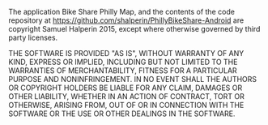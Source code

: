 The application Bike Share Philly Map, and the contents of the code repository at https://github.com/shalperin/PhillyBikeShare-Android are copyright Samuel Halperin 2015, except where otherwise governed by third party licenses.

THE SOFTWARE IS PROVIDED "AS IS", WITHOUT WARRANTY OF ANY KIND, EXPRESS OR IMPLIED, INCLUDING BUT NOT LIMITED TO THE WARRANTIES OF MERCHANTABILITY, FITNESS FOR A PARTICULAR PURPOSE AND NONINFRINGEMENT. IN NO EVENT SHALL THE AUTHORS OR COPYRIGHT HOLDERS BE LIABLE FOR ANY CLAIM, DAMAGES OR OTHER LIABILITY, WHETHER IN AN ACTION OF CONTRACT, TORT OR OTHERWISE, ARISING FROM, OUT OF OR IN CONNECTION WITH THE SOFTWARE OR THE USE OR OTHER DEALINGS IN THE SOFTWARE.

